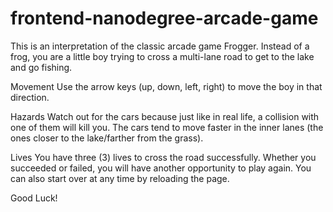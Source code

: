 frontend-nanodegree-arcade-game
===============================

This is an interpretation of the classic arcade game Frogger. Instead of a frog, you are a little boy trying to cross a multi-lane road to get to the lake and go fishing. 

Movement
Use the arrow keys (up, down, left, right) to move the boy in that direction. 

Hazards
Watch out for the cars because just like in real life, a collision with one of them will kill you. The cars tend to move faster in the inner lanes (the ones closer to the lake/farther from the grass).

Lives
You have three (3) lives to cross the road successfully. Whether you succeeded or failed, you will have another opportunity to play again. You can also start over at any time by reloading the page.

Good Luck!
